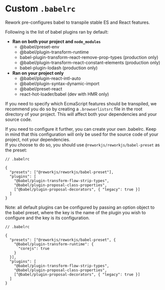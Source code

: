 # Custom `.babelrc`

Rework pre-configures babel to transpile stable ES and React features.

Following is the list of babel plugins ran by default:

- **Ran on both your project and `node_modules`**
  - @babel/preset-env
  - @babel/plugin-transform-runtime
  - babel-plugin-transform-react-remove-prop-types (production only)
  - @babel/plugin-transform-react-constant-elements (production only)
  - babel-plugin-lodash (production only)
- **Ran on your project only**
  - @babel/plugin-react-intl-auto
  - @babel/plugin-syntax-dynamic-import
  - @babel/preset-react
  - react-hot-loader/babel (dev with HMR only)

If you need to specify which EcmaScript features should be transpiled, we recommend you do so by creating a `.browserlistsrc` file in the root directory of your project. This will affect both your dependencies and your source code.

If you need to configure it further, you can create your own .babelrc. Keep in mind that this configuration will only be used for the source code of your project, not your dependencies. \
If you choose to do so, you should use `@reworkjs/reworkjs/babel-preset` as the preset:

```json5
// .babelrc

{
  "presets": ["@reworkjs/reworkjs/babel-preset"],
  "plugins": [
    "@babel/plugin-transform-flow-strip-types",
    "@babel/plugin-proposal-class-properties",
    ["@babel/plugin-proposal-decorators", { "legacy": true }]
  ]
}
```

Note: all default plugins can be configured by passing an option object to the babel preset, where the key is the name of the plugin you wish to configure and the key is its configuration.

```json5
// .babelrc

{
  "presets": ["@reworkjs/reworkjs/babel-preset", {
    "@babel/plugin-transform-runtime": {
      "corejs": true
    }
  }],
  "plugins": [
    "@babel/plugin-transform-flow-strip-types",
    "@babel/plugin-proposal-class-properties",
    ["@babel/plugin-proposal-decorators", { "legacy": true }]
  ]
}
```
